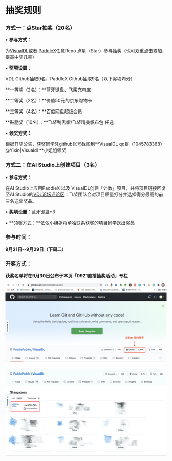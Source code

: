 # **抽奖规则**

 

### **方式一：点Star抽奖（20名）**

•     **参与方式**：

为[VisualDL](https://github.com/PaddlePaddle/VisualDL)或者 [PaddleX](https://github.com/PaddlePaddle/PaddleX)任意Repo 点星（Star）参与抽奖（也可双重点击累加，提高中奖几率）

•     **奖项设置**：

VDL Github抽取9名，PaddleX Github抽取9名（以下奖项均分）

**一等奖（2名）：**蓝牙键盘、飞桨充电宝

**二等奖（2名）：**价值50元的京东购物卡

**三等奖（4名）：**百度网盘超级会员

**鼓励奖（10名）：**飞桨鸭舌帽/飞桨精美帆布包 任选

•     **领奖方式：**

根据开奖公告，获奖同学凭github账号截图到**VisualDL qq群（1045783368）@Yixin|Visualdl **小姐姐领奖



### **方式二：在AI Studio上创建项目（3名）**

 

•     **参与方式**：

在AI Studio上应用PaddleX 以及 VisualDL创建「计数」项目，并将项目链接回复至AI Studio的[VDL论坛评论区](https://ai.baidu.com/forum/topic/show/960053)：飞桨团队会对项目质量打分并选择得分最高的前三名送出奖品。

•     **奖项设置**：蓝牙键盘*3

•     **领奖方式：**依依小姐姐将单独联系获奖的项目同学送出奖品

  

### **参与时间**：

**9月21日--9月29日（下周二）**



### **开奖方式**：

**获奖名单将在9月30日公布于本页「0921直播抽奖活动」专栏**



![Star示意](./imgs/star.png)

![Star后ID呈现](./imgs/ID.jpg)



 


